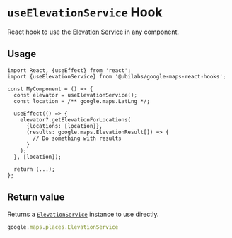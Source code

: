 # `useElevationService` Hook

React hook to use the [Elevation Service](https://developers.google.com/maps/documentation/javascript/elevation) in any component.

## Usage

```tsx
import React, {useEffect} from 'react';
import {useElevationService} from '@ubilabs/google-maps-react-hooks';

const MyComponent = () => {
  const elevator = useElevationService();
  const location = /** google.maps.LatLng */;

  useEffect(() => {
    elevator?.getElevationForLocations(
      {locations: [location]},
      (results: google.maps.ElevationResult[]) => {
        // Do something with results
      }
    );
  }, [location]);

  return (...);
};
```

## Return value

Returns a [`ElevationService`](google.maps.places.ElevationService) instance to use directly.

```TypeScript
google.maps.places.ElevationService
```
